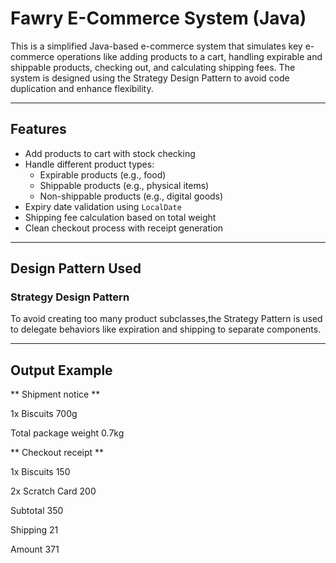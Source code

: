 # Fawry E-Commerce System (Java)

This is a simplified Java-based e-commerce system that simulates key e-commerce operations like adding products to a cart, handling expirable and shippable products, checking out, and calculating shipping fees. The system is designed using the Strategy Design Pattern to avoid code duplication and enhance flexibility.

---

## Features

- Add products to cart with stock checking
- Handle different product types:
  - Expirable products (e.g., food)
  - Shippable products (e.g., physical items)
  - Non-shippable products (e.g., digital goods)
- Expiry date validation using `LocalDate`
- Shipping fee calculation based on total weight
- Clean checkout process with receipt generation

---

## Design Pattern Used

### Strategy Design Pattern

To avoid creating too many product subclasses,the Strategy Pattern is used to delegate behaviors like expiration and shipping to separate components.

---

## Output Example

 ** Shipment notice **
 
1x Biscuits 700g

Total package weight 0.7kg

** Checkout receipt **

1x Biscuits 150

2x Scratch Card 200

Subtotal 350

Shipping 21

Amount 371

